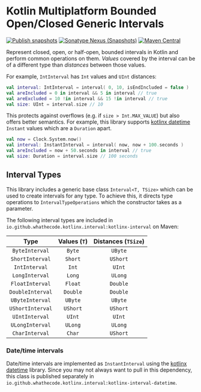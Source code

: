 # Kotlin Multiplatform Bounded Open/Closed Generic Intervals

[![Publish snapshots](https://github.com/Whathecode/kotlinx.interval/actions/workflows/publish-snapshots.yml/badge.svg)](https://github.com/Whathecode/kotlinx.interval/actions/workflows/ci.yml)
[![Sonatype Nexus (Snapshots)](https://img.shields.io/nexus/s/io.github.whathecode.kotlinx.interval/kotlinx-interval?server=https%3A%2F%2Fs01.oss.sonatype.org)](https://s01.oss.sonatype.org/content/repositories/snapshots/io/github/whathecode/kotlinx/interval)
[![Maven Central](https://maven-badges.herokuapp.com/maven-central/io.github.whathecode.kotlinx.interval/kotlinx-interval/badge.svg?color=orange)](https://mvnrepository.com/artifact/io.github.whathecode.kotlinx.interval)

Represent closed, open, or half-open, bounded intervals in Kotlin and perform common operations on them.
_Values_ covered by the interval can be of a different type than _distances_ between those values.

For example, `IntInterval` has `Int` values and `UInt` distances:

```kotlin
val interval: IntInterval = interval( 0, 10, isEndIncluded = false )
val areIncluded = 0 in interval && 5 in interval // true
val areExcluded = 10 !in interval && 15 !in interval // true
val size: UInt = interval.size // 10
```

This protects against overflows (e.g. if `size > Int.MAX_VALUE`) but also offers better semantics.
For example, this library supports [kotlinx datetime](https://github.com/Kotlin/kotlinx-datetime) `Instant` values which are a `Duration` apart.

```kotlin
val now = Clock.System.now()
val interval: InstantInterval = interval( now, now + 100.seconds )
val areIncluded = now + 50.seconds in interval // true
val size: Duration = interval.size // 100 seconds
```

## Interval Types

This library includes a generic base class `Interval<T, TSize>` which can be used to create intervals for any type.
To achieve this, it directs type operations to `IntervalTypeOperations` which the constructor takes as a parameter.

The following interval types are included in `io.github.whathecode.kotlinx.interval:kotlinx-interval` on Maven:

|       Type       | Values (`T`) | Distances (`TSize`) |
|:----------------:|:------------:|:-------------------:|
|  `ByteInterval`  |    `Byte`    |       `UByte`       |
| `ShortInterval`  |   `Short`    |      `UShort`       |
|  `IntInterval`   |    `Int`     |       `UInt`        |
|  `LongInterval`  |    `Long`    |       `ULong`       |
| `FloatInterval`  |   `Float`    |      `Double`       |
| `DoubleInterval` |   `Double`   |      `Double`       |
| `UByteInterval`  |   `UByte`    |       `UByte`       |
| `UShortInterval` |   `UShort`   |      `UShort`       |
|  `UIntInterval`  |    `UInt`    |       `UInt`        |
| `ULongInterval`  |   `ULong`    |       `ULong`       |
|  `CharInterval`  |    `Char`    |      `UShort`       |

### Date/time intervals
Date/time intervals are implemented as `InstantInterval` using the [kotlinx datetime](https://github.com/Kotlin/kotlinx-datetime) library.
Since you may not always want to pull in this dependency, this class is published separately in `io.github.whathecode.kotlinx.interval:kotlinx-interval-datetime`.
